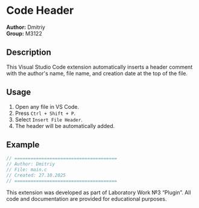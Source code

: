 # Code Header

**Author:** Dmitriy  
**Group:** M3122

## Description
This Visual Studio Code extension automatically inserts a header comment with the author's name, file name, and creation date at the top of the file.

## Usage
1. Open any file in VS Code.
2. Press `Ctrl + Shift + P`.
3. Select `Insert File Header`.
4. The header will be automatically added.

## Example
```c
// ======================================
// Author: Dmitriy
// File: main.c
// Created: 27.10.2025
// ======================================
```

This extension was developed as part of Laboratory Work №3 “Plugin”.
All code and documentation are provided for educational purposes.